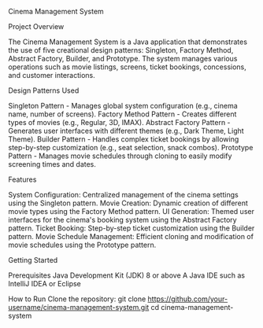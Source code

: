 Cinema Management System

Project Overview

The Cinema Management System is a Java application that demonstrates the use of five creational design patterns: Singleton, Factory Method, Abstract Factory, Builder, and Prototype. The system manages various operations such as movie listings, screens, ticket bookings, concessions, and customer interactions.

Design Patterns Used

Singleton Pattern - Manages global system configuration (e.g., cinema name, number of screens).
Factory Method Pattern - Creates different types of movies (e.g., Regular, 3D, IMAX).
Abstract Factory Pattern - Generates user interfaces with different themes (e.g., Dark Theme, Light Theme).
Builder Pattern - Handles complex ticket bookings by allowing step-by-step customization (e.g., seat selection, snack combos).
Prototype Pattern - Manages movie schedules through cloning to easily modify screening times and dates.

Features

System Configuration: Centralized management of the cinema settings using the Singleton pattern.
Movie Creation: Dynamic creation of different movie types using the Factory Method pattern.
UI Generation: Themed user interfaces for the cinema's booking system using the Abstract Factory pattern.
Ticket Booking: Step-by-step ticket customization using the Builder pattern.
Movie Schedule Management: Efficient cloning and modification of movie schedules using the Prototype pattern.

Getting Started

Prerequisites
Java Development Kit (JDK) 8 or above
A Java IDE such as IntelliJ IDEA or Eclipse

How to Run
Clone the repository:
git clone https://github.com/your-username/cinema-management-system.git
cd cinema-management-system
